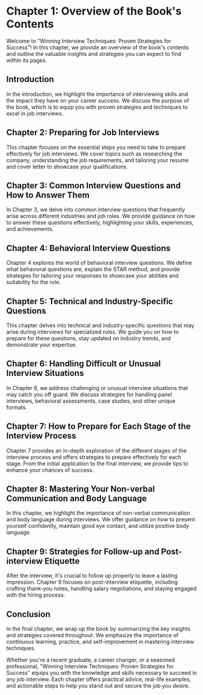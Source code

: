 Chapter 1: Overview of the Book's Contents
==========================================

Welcome to "Winning Interview Techniques: Proven Strategies for Success"! In this chapter, we provide an overview of the book's contents and outline the valuable insights and strategies you can expect to find within its pages.

**Introduction**
----------------

In the introduction, we highlight the importance of interviewing skills and the impact they have on your career success. We discuss the purpose of the book, which is to equip you with proven strategies and techniques to excel in job interviews.

**Chapter 2: Preparing for Job Interviews**
-------------------------------------------

This chapter focuses on the essential steps you need to take to prepare effectively for job interviews. We cover topics such as researching the company, understanding the job requirements, and tailoring your resume and cover letter to showcase your qualifications.

**Chapter 3: Common Interview Questions and How to Answer Them**
----------------------------------------------------------------

In Chapter 3, we delve into common interview questions that frequently arise across different industries and job roles. We provide guidance on how to answer these questions effectively, highlighting your skills, experiences, and achievements.

**Chapter 4: Behavioral Interview Questions**
---------------------------------------------

Chapter 4 explores the world of behavioral interview questions. We define what behavioral questions are, explain the STAR method, and provide strategies for tailoring your responses to showcase your abilities and suitability for the role.

**Chapter 5: Technical and Industry-Specific Questions**
--------------------------------------------------------

This chapter delves into technical and industry-specific questions that may arise during interviews for specialized roles. We guide you on how to prepare for these questions, stay updated on industry trends, and demonstrate your expertise.

**Chapter 6: Handling Difficult or Unusual Interview Situations**
-----------------------------------------------------------------

In Chapter 6, we address challenging or unusual interview situations that may catch you off guard. We discuss strategies for handling panel interviews, behavioral assessments, case studies, and other unique formats.

**Chapter 7: How to Prepare for Each Stage of the Interview Process**
---------------------------------------------------------------------

Chapter 7 provides an in-depth exploration of the different stages of the interview process and offers strategies to prepare effectively for each stage. From the initial application to the final interview, we provide tips to enhance your chances of success.

**Chapter 8: Mastering Your Non-verbal Communication and Body Language**
------------------------------------------------------------------------

In this chapter, we highlight the importance of non-verbal communication and body language during interviews. We offer guidance on how to present yourself confidently, maintain good eye contact, and utilize positive body language.

**Chapter 9: Strategies for Follow-up and Post-interview Etiquette**
--------------------------------------------------------------------

After the interview, it's crucial to follow up properly to leave a lasting impression. Chapter 9 focuses on post-interview etiquette, including crafting thank-you notes, handling salary negotiations, and staying engaged with the hiring process.

**Conclusion**
--------------

In the final chapter, we wrap up the book by summarizing the key insights and strategies covered throughout. We emphasize the importance of continuous learning, practice, and self-improvement in mastering interview techniques.

Whether you're a recent graduate, a career changer, or a seasoned professional, "Winning Interview Techniques: Proven Strategies for Success" equips you with the knowledge and skills necessary to succeed in any job interview. Each chapter offers practical advice, real-life examples, and actionable steps to help you stand out and secure the job you desire.

